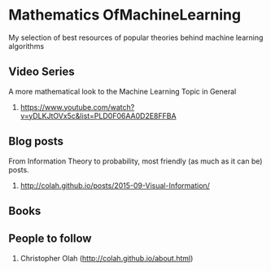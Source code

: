# Mathematics OfMachineLearning
My selection of best resources of popular theories behind machine learning algorithms

## Video Series

A more mathematical look to the Machine Learning Topic in General

1) https://www.youtube.com/watch?v=yDLKJtOVx5c&list=PLD0F06AA0D2E8FFBA


## Blog posts 

From Information Theory to probability, most friendly (as much as it can be) posts.
1) http://colah.github.io/posts/2015-09-Visual-Information/


## Books 

## People to follow 

1) Christopher Olah (http://colah.github.io/about.html)
